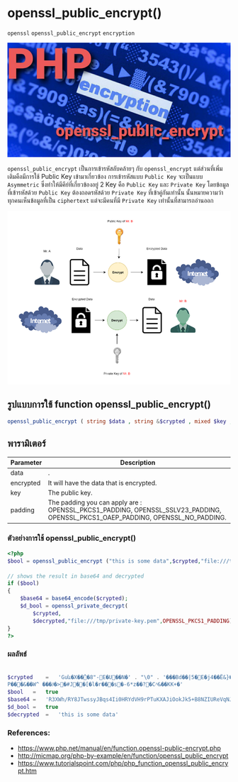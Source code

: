 # openssl_public_encrypt()
`openssl` `openssl_public_encrypt` `encryption` 

![](opensslpublic.jpg)

`openssl_public_encrypt` เป็นการเข้ารหัสลับคล้ายๆ กับ `openssl_encrypt` แต่ส่วนที่เพิ่มเติมคือมีการใช้ Public Key เข้ามาเกี่ยวข้อง
การเข้ารหัสแบบ `Public Key` จะเป็นแบบ `Asymmetric` ซึ่งทำให้มีคีย์ที่เกี่ยวข้องอยู่ 2 Key คือ `Public Key` และ `Private Key`
โดยข้อมูลที่เข้ารหัสด้วย `Public Key` ต้องถอดรหัสด้วย `Private Key` ที่เข้าคู่กันเท่านั้น 
นั้นหมายความว่า ทุกคนเห็นข้อมูลที่เป็น `ciphertext` แต่จะมีคนที่มี `Private Key` เท่านั้นที่สามารถอ่านออก

![](public-key-flow_1.png)


## รูปแบบการใช้ function openssl_public_encrypt()
````PHP
openssl_public_encrypt ( string $data , string &$crypted , mixed $key , int $padding = OPENSSL_PKCS1_PADDING ) : bool
````
## พารามิเตอร์ 
|  Parameter  |                     Description                           |
|-------------|---------------------------------------------------------|
|data       |.                      |
|encrypted          |It will have the data that is encrypted.             |
|  key           |            The public key.         |
|     padding        |  The padding you can apply are : OPENSSL_PKCS1_PADDING, OPENSSL_SSLV23_PADDING, OPENSSL_PKCS1_OAEP_PADDING, OPENSSL_NO_PADDING.      |

### ตัวอย่างการใช้ openssl_public_encrypt()
````PHP
<?php
$bool = openssl_public_encrypt ("this is some data",$crypted,"file:///tmp/public-key.pem",OPENSSL_PKCS1_PADDING);

// shows the result in base64 and decrypted
if ($bool) 
{
    $base64 = base64_encode($crypted);
    $d_bool = openssl_private_decrypt(
        $crypted,
        $decrypted,"file:///tmp/private-key.pem",OPENSSL_PKCS1_PADDING);
}
?>
````
### ผลลัพธ์
````PHP

$crypted	=	'Guև�X��̉�8"-E�U��N�' . "\0" . '���Bd��|5�E�j4��Ë&}���gJ����]l\\��n`��`��z���S�l��c�x�}-�V�)\\D�,M*�(ex0�C�i�o-\\\\�$��yRg��8o#3��t� 6�E�3�UH�K"��' . "\0" . '&�w���8�|Y8�`�YZ�VIQ�O�<㟆F(�
P���&��W^ ���Ɉ�>�#J��[�l�r���s�-6*z��?�C^ͧ&��KK+�'
$bool	=	true
$base64	=	'R3XWh/RY8JTwssyJBqs4Ii0HRYdVH9rPTuKXAJiOokJk5+B8NZIUReVqNJLVw4smfYXKwpSLZ0rAqtEG6KldbBpcp51uYBrsERKjFGDA7XqtE+/XUx/FbKWJBwhj6AZ4/30tzlbnKVwIRKcsHk0q3yhlE3gw1UO5acdvLRZcXMUkkOF5BFJnm+GqOBQSbyMztBbJdJkNNqdF3DPtVUi/SyKb6gAmoHeyxdI4snxZOPO6pmCrAlla21ZJUYRPmzzjn4ZGKO4KUMCaGvsm+9RXXiC3offJiM8+GbQjShnfEKJb6GyHcrO4FONzDpMtNip6maA/BPNDXs2nJv33S0srmg=='
$d_bool	=	true
$decrypted	=	'this is some data'
````

### References:
- https://www.php.net/manual/en/function.openssl-public-encrypt.php
- http://micmap.org/php-by-example/en/function/openssl_public_encrypt
- https://www.tutorialspoint.com/php/php_function_openssl_public_encrypt.htm

